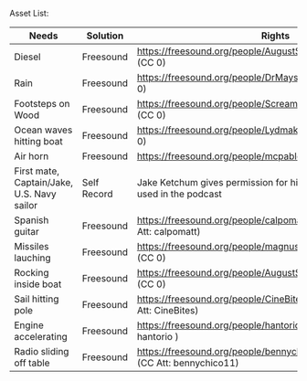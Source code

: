 Asset List:

| Needs | Solution | Rights |
| ------------- | ------------- | ------------- |
| Diesel| Freesound | https://freesound.org/people/AugustSandberg/sounds/264864/ (CC 0)|
| Rain | Freesound | https://freesound.org/people/DrMaysta/sounds/402549/ (CC 0) |
| Footsteps on Wood  |Freesound |   https://freesound.org/people/ScreamStudio/sounds/392604/ (CC 0)|
| Ocean waves hitting boat  | Freesound | https://freesound.org/people/Lydmakeren/sounds/510899/  (CC 0) |
| Air horn | Freesound | https://freesound.org/people/mcpable/sounds/131930/ (CC 0)|
| First mate, Captain/Jake, U.S. Navy sailor | Self Record  | Jake Ketchum gives permission for his voice to be recorded and used in the podcast |
| Spanish guitar | Freesound | https://freesound.org/people/calpomatt/sounds/124003/ (CC Att: calpomatt) |
| Missiles lauching| Freesound |  https://freesound.org/people/magnuswaker/sounds/528257/ (CC 0)|
| Rocking inside boat | Freesound | https://freesound.org/people/AugustSandberg/sounds/265553/ (CC 0) |
| Sail hitting pole | Freesound |https://freesound.org/people/CineBites/sounds/545843/ (CC Att: CineBites)|
| Engine accelerating | Freesound |https://freesound.org/people/hantorio/sounds/274910/ (CC Att: hantorio ) |
| Radio sliding off table | Freesound | https://freesound.org/people/bennychico11/sounds/44419/ (CC Att: bennychico11) |

